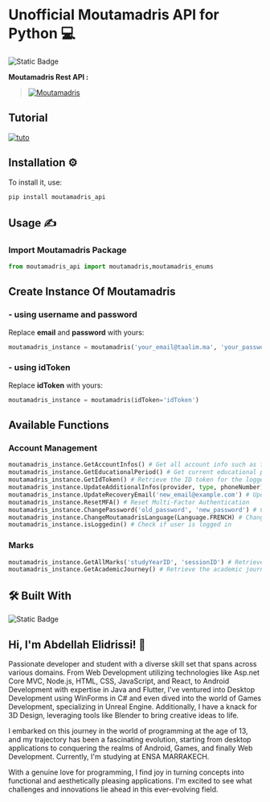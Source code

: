 # Unofficial Moutamadris API for Python 💻

![Static Badge](https://img.shields.io/badge/Awesome%20API-8A2BE2?logo=windows&logoColor=white)

**Moutamadris Rest API :**
>[![Moutamadris](https://img.shields.io/badge/Moutamadris%20Rest%20API-32a852?style=for-the-badge&logo=webpack&logoColor=white)](https://github.com/AbdellahDeveloper/moutamadris_web_api)

## Tutorial
[![tuto](https://img.youtube.com/vi/sXVxSEORgvA/0.jpg)](https://www.youtube.com/watch?v=sXVxSEORgvA)

## Installation ⚙️

To install it, use:

```bash
pip install moutamadris_api
```

## Usage ✍

### Import Moutamadris Package

```python
from moutamadris_api import moutamadris,moutamadris_enums
```
## Create Instance Of Moutamadris
### - using username and password
Replace **email** and **password** with yours:

```python
moutamadris_instance = moutamadris('your_email@taalim.ma', 'your_password')
```

### - using idToken
Replace **idToken** with yours:

```python
moutamadris_instance = moutamadris(idToken='idToken')
```
## Available Functions

### Account Management
```python
moutamadris_instance.GetAccountInfos() # Get all account info such as firstname, lastname...
moutamadris_instance.GetEducationalPeriod() # Get current educational period details
moutamadris_instance.GetIdToken() # Retrieve the ID token for the logged-in user
moutamadris_instance.UpdateAdditionalInfos(provider, type, phoneNumber) # Update additional information
moutamadris_instance.UpdateRecoveryEmail('new_email@example.com') # Update recovery email
moutamadris_instance.ResetMFA() # Reset Multi-Factor Authentication
moutamadris_instance.ChangePassword('old_password', 'new_password') # Change password
moutamadris_instance.ChangeMoutamadrisLanguage(Language.FRENCH) # Change API language preference
moutamadris_instance.isLoggedin() # Check if user is logged in
```

### Marks
```python
moutamadris_instance.GetAllMarks('studyYearID', 'sessionID') # Retrieve all marks for a given study year and session
moutamadris_instance.GetAcademicJourney() # Retrieve the academic journey of the logged-in user
```

## 🛠 Built With
![Static Badge](https://img.shields.io/badge/Python%203.10-6b32fa?logo=python&logoColor=white)

## Hi, I'm Abdellah Elidrissi! 👋

Passionate developer and student with a diverse skill set that spans across various domains. From Web Development utilizing technologies like Asp.net Core MVC, Node.js, HTML, CSS, JavaScript, and React, to Android Development with expertise in Java and Flutter, I've ventured into Desktop Development using WinForms in C# and even dived into the world of Games Development, specializing in Unreal Engine. Additionally, I have a knack for 3D Design, leveraging tools like Blender to bring creative ideas to life.

I embarked on this journey in the world of programming at the age of 13, and my trajectory has been a fascinating evolution, starting from desktop applications to conquering the realms of Android, Games, and finally Web Development. Currently, I'm studying at ENSA MARRAKECH.

With a genuine love for programming, I find joy in turning concepts into functional and aesthetically pleasing applications. I'm excited to see what challenges and innovations lie ahead in this ever-evolving field.
